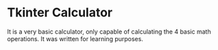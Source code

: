# Tkinter Calculator
It is a very basic calculator, only capable of calculating the 4 basic math operations.
It was written for learning purposes.